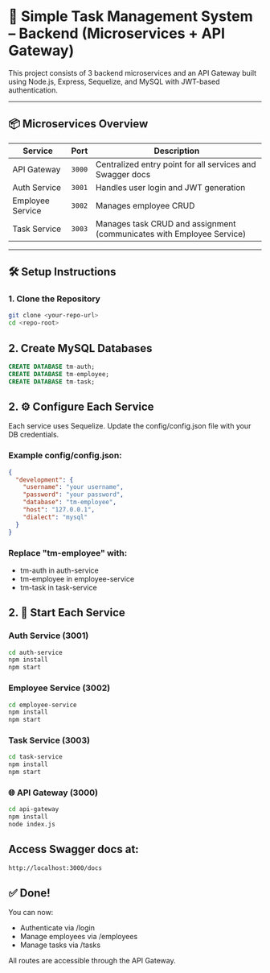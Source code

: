 # 🧩 Simple Task Management System – Backend (Microservices + API Gateway)

This project consists of 3 backend microservices and an API Gateway built using Node.js, Express, Sequelize, and MySQL with JWT-based authentication.

---

## 📦 Microservices Overview

| Service          | Port   | Description                                                           |
| ---------------- | ------ | --------------------------------------------------------------------- |
| API Gateway      | `3000` | Centralized entry point for all services and Swagger docs             |
| Auth Service     | `3001` | Handles user login and JWT generation                                 |
| Employee Service | `3002` | Manages employee CRUD                                                 |
| Task Service     | `3003` | Manages task CRUD and assignment (communicates with Employee Service) |

---

## 🛠️ Setup Instructions

### 1. Clone the Repository

```bash
git clone <your-repo-url>
cd <repo-root>
```

## 2. Create MySQL Databases

```sql
CREATE DATABASE tm-auth;
CREATE DATABASE tm-employee;
CREATE DATABASE tm-task;
```

## 2. ⚙️ Configure Each Service

Each service uses Sequelize. Update the config/config.json file with your DB credentials.

### Example config/config.json:

```json
{
  "development": {
    "username": "your username",
    "password": "your password",
    "database": "tm-employee",
    "host": "127.0.0.1",
    "dialect": "mysql"
  }
}
```
### Replace "tm-employee" with:

 * tm-auth in auth-service
 * tm-employee in employee-service
 * tm-task in task-service


## 2. 🚀 Start Each Service

### Auth Service (3001)
```bash
cd auth-service
npm install
npm start
```

### Employee Service (3002)
```bash
cd employee-service
npm install
npm start
```

### Task Service (3003)
```bash
cd task-service
npm install
npm start
```

### 🌐 API Gateway (3000)
```bash
cd api-gateway
npm install
node index.js
```

## Access Swagger docs at:
```bash
http://localhost:3000/docs
```

## ✅ Done!

You can now:
* Authenticate via /login
* Manage employees via /employees
* Manage tasks via /tasks

All routes are accessible through the API Gateway.